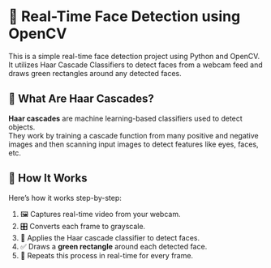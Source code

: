 # 👤 Real-Time Face Detection using OpenCV

This is a simple real-time face detection project using Python and OpenCV. It utilizes Haar Cascade Classifiers to detect faces from a webcam feed and draws green rectangles around any detected faces.




## 🔬 What Are Haar Cascades?

**Haar cascades** are machine learning-based classifiers used to detect objects.  
They work by training a cascade function from many positive and negative images and then scanning input images to detect features like eyes, faces, etc.




## 🧠 How It Works

Here’s how it works step-by-step:

1. 🖼️ Captures real-time video from your webcam.
2. 🎛️ Converts each frame to grayscale.
3. 🤖 Applies the Haar cascade classifier to detect faces.
4. ✅ Draws a **green rectangle** around each detected face.
5. 🔁 Repeats this process in real-time for every frame.

